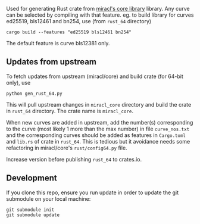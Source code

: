 Used for generating Rust crate from [miracl's core library](https://github.com/miracl/core) library. Any curve can be selected by compiling with that feature. eg. to build library for curves ed25519, bls12461 and bn254, use (from `rust_64` directory)
```
cargo build --features "ed25519 bls12461 bn254"
``` 
The default feature is curve bls12381 only.


## Updates from upstream

To fetch updates from upstream (miracl/core) and build crate (for 64-bit only), use

```
python gen_rust_64.py
```

This will pull upstream changes in `miracl_core` directory and build the crate in `rust_64` directory. The crate name is `miracl_core`.

When new curves are added in upstream, add the number(s) corresponding to the curve (most likely 1 more than the max number) in file `curve_nos.txt` and the corresponding curves should be added as features in `Cargo.toml` and `lib.rs` of crate in `rust_64`. This is tedious but it avoidance needs some refactoring in miracl/core's `rust/config64.py` file.

Increase version before publishing `rust_64` to crates.io.

## Development

If you clone this repo, ensure you run update in order to update the git submodule on your local machine:

```cli
git submodule init
git submodule update
```